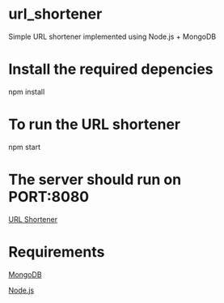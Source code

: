 # url_shortener
Simple URL shortener implemented using Node.js + MongoDB

# Install the required depencies
npm install

# To run the URL shortener
npm start

# The server should run on PORT:8080

[URL Shortener](https://shorre.herokuapp.com)

# Requirements

[MongoDB](https://mongodb.com/download-center)

[Node.js](https://nodejs.org/download)
